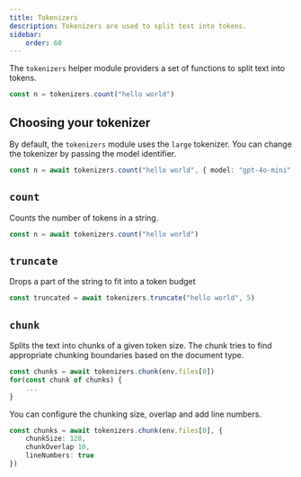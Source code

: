 ```yaml
---
title: Tokenizers
description: Tokenizers are used to split text into tokens.
sidebar:
    order: 60
---
```


The `tokenizers` helper module providers a set of functions to split text into tokens.

```ts
const n = tokenizers.count("hello world")
```

## Choosing your tokenizer

By default, the `tokenizers` module uses the `large` tokenizer. You can change the tokenizer by passing the model identifier.

```ts 'model: "gpt-4o-mini"'
const n = await tokenizers.count("hello world", { model: "gpt-4o-mini" })
```

## `count`

Counts the number of tokens in a string.

```ts wrap
const n = await tokenizers.count("hello world")
```

## `truncate`

Drops a part of the string to fit into a token budget

```ts wrap
const truncated = await tokenizers.truncate("hello world", 5)
```

## `chunk`

Splits the text into chunks of a given token size. The chunk tries to find
appropriate chunking boundaries based on the document type.

```ts
const chunks = await tokenizers.chunk(env.files[0])
for(const chunk of chunks) {
    ...
}
```

You can configure the chunking size, overlap and add line numbers.

```ts wrap
const chunks = await tokenizers.chunk(env.files[0], {
    chunkSize: 128,
    chunkOverlap 10,
    lineNumbers: true
})
```
